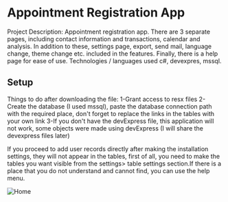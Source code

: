 
# Appointment Registration App

Project Description: Appointment registration app. There are 3 separate pages, including contact information and transactions, calendar and analysis. In addition to these, settings page, export, send mail, language change, theme change etc. included in the features. Finally, there is a help page for ease of use. Technologies / languages used c#, devexpres, mssql.

## Setup

Things to do after downloading the file:
1-Grant access to resx files
2-Create the database (I used mssql), paste the database connection path with the required place, don't forget to replace the links in the tables with your own link
3-If you don't have the devExpress file, this application will not work, some objects were made using devExpress (I will share the devexpress files later)

If you proceed to add user records directly after making the installation settings, they will not appear in the tables, first of all, you need to make the tables you want visible from the settings> table settings section.If there is a place that you do not understand and cannot find, you can use the help menu.



![Home](https://github.com/Cank01/appointmentRegistrationApp-main/blob/main/images/Ekran%20g%C3%B6r%C3%BCnt%C3%BCs%C3%BC%202023-09-24%20215958.png)
